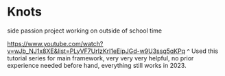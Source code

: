 # Knots
side passion project working on outside of school time

https://www.youtube.com/watch?v=wJb_NJ1x8XE&list=PLyVF7UrIzKrl1eEipJGd-w9U3ssq5qKPq
^
Used this tutorial series for main framework, very very very helpful, no prior experience needed before hand, everything still works in 2023. 
